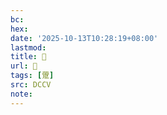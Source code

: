 ```yaml
---
bc:
hex:
date: '2025-10-13T10:28:19+08:00'
lastmod:
title: 􅥉
url: 􅥉
tags: [䠠]
src: DCCV
note:
---
```

